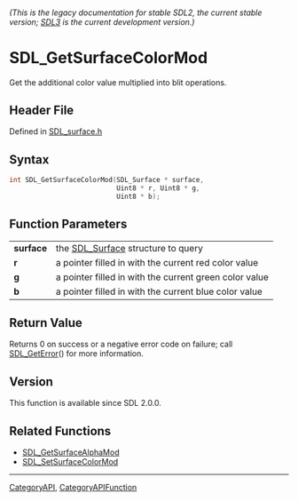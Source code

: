 ###### (This is the legacy documentation for stable SDL2, the current stable version; [SDL3](https://wiki.libsdl.org/SDL3/) is the current development version.)
# SDL_GetSurfaceColorMod

Get the additional color value multiplied into blit operations.

## Header File

Defined in [SDL_surface.h](https://github.com/libsdl-org/SDL/blob/SDL2/include/SDL_surface.h)

## Syntax

```c
int SDL_GetSurfaceColorMod(SDL_Surface * surface,
                           Uint8 * r, Uint8 * g,
                           Uint8 * b);

```

## Function Parameters

|                 |                                                        |
| --------------- | ------------------------------------------------------ |
| **surface**     | the [SDL_Surface](SDL_Surface) structure to query      |
| **r**           | a pointer filled in with the current red color value   |
| **g**           | a pointer filled in with the current green color value |
| **b**           | a pointer filled in with the current blue color value  |

## Return Value

Returns 0 on success or a negative error code on failure; call
[SDL_GetError](SDL_GetError)() for more information.

## Version

This function is available since SDL 2.0.0.

## Related Functions

* [SDL_GetSurfaceAlphaMod](SDL_GetSurfaceAlphaMod)
* [SDL_SetSurfaceColorMod](SDL_SetSurfaceColorMod)

----
[CategoryAPI](CategoryAPI), [CategoryAPIFunction](CategoryAPIFunction)


